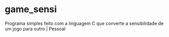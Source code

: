 # game_sensi
Programa simples feito com a linguagem C que converte a sensibilidade de um jogo para outro | Pessoal
